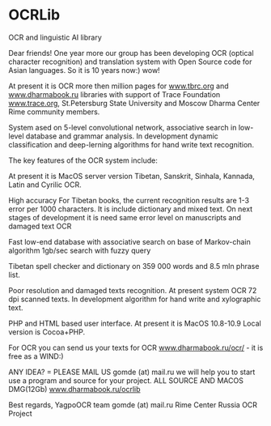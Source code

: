 # OCRLib
OCR and linguistic AI library

Dear friends! One year more our group has been developing OCR (optical character recognition) and translation system with Open Source code for Asian languages. So it is 10 years now:) wow!

At present it is OCR more then million pages for www.tbrc.org and www.dharmabook.ru libraries with support of Trace Foundation www.trace.org, St.Petersburg State University and Moscow Dharma Center Rime community members.

System ased on 5-level convolutional network, associative search in low-level database and grammar analysis.
In development dynamic classification and deep-lerning algorithms for hand write text recognition.

The key features of the OCR system include:

At present it is MacOS server version Tibetan, Sanskrit, Sinhala, Kannada, Latin and Cyrilic OCR.

High accuracy For Tibetan books, the current recognition results are 1-3 error per 1000 characters. It is include dictionary and mixed text. On next stages of development it is need same error level on manuscripts and damaged text OCR

Fast low-end database with associative search on base of Markov-chain algorithm 1gb/sec search with fuzzy query

Tibetan spell checker and dictionary on 359 000 words and 8.5 mln phrase list.

Poor resolution and damaged texts recognition. At present system OCR 72 dpi scanned texts. In development algorithm for hand write and xylographic text.

PHP and HTML based user interface. At present it is MacOS 10.8-10.9 Local version is Cocoa+PHP.

For OCR you can send us your texts for OCR www.dharmabook.ru/ocr/ - it is free as a WIND:)

ANY IDEA? = PLEASE MAIL US gomde (at) mail.ru we will help you to start use a program and source for your project. ALL SOURCE AND MACOS DMG(12Gb) www.dharmabook.ru/ocrlib

Best regards, YagpoOCR team gomde (at) mail.ru Rime Center Russia OCR Project
